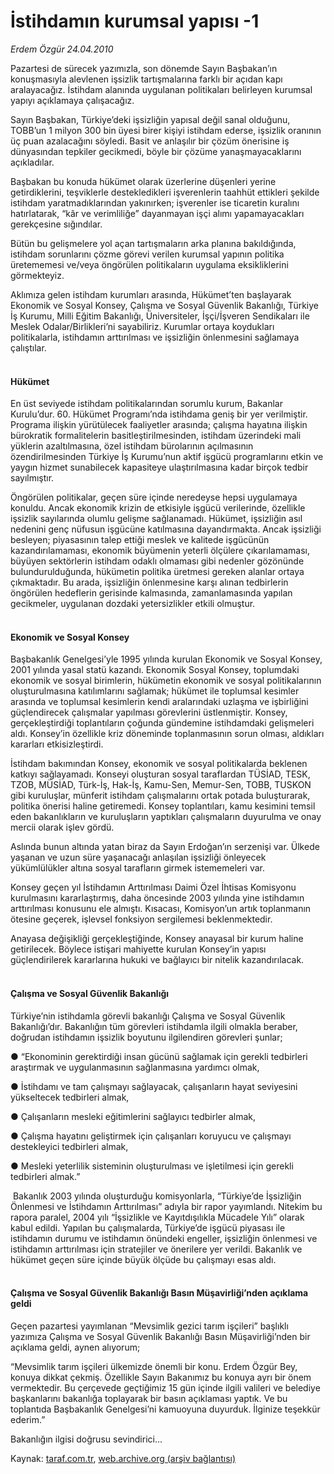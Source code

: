 # İstihdamın kurumsal yapısı -1

*Erdem Özgür  24.04.2010*

<div class="yazi"><p>Pazartesi de sürecek yazımızla, son dönemde Sayın Başbakan’ın konuşmasıyla alevlenen işsizlik tartışmalarına farklı bir açıdan kapı aralayacağız. İstihdam alanında uygulanan politikaları belirleyen kurumsal yapıyı açıklamaya çalışacağız. </p>
<p>Sayın Başbakan, Türkiye’deki işsizliğin yapısal değil sanal olduğunu, TOBB’un 1 milyon 300 bin üyesi birer kişiyi istihdam ederse, işsizlik oranının üç puan azalacağını söyledi. Basit ve anlaşılır bir çözüm önerisine iş dünyasından tepkiler gecikmedi, böyle bir çözüme yanaşmayacaklarını açıkladılar. </p>
<p>Başbakan bu konuda hükümet olarak üzerlerine düşenleri yerine getirdiklerini, teşviklerle destekledikleri işverenlerin taahhüt ettikleri şekilde istihdam yaratmadıklarından yakınırken; işverenler ise ticaretin kuralını hatırlatarak, “kâr ve verimliliğe” dayanmayan işçi alımı yapamayacakları gerekçesine sığındılar. </p>
<p>Bütün bu gelişmelere yol açan tartışmaların arka planına bakıldığında, istihdam sorunlarını çözme görevi verilen kurumsal yapının politika üretememesi ve/veya öngörülen politikaların uygulama eksikliklerini görmekteyiz. </p>
<p>Aklımıza gelen istihdam kurumları arasında, Hükümet’ten başlayarak Ekonomik ve Sosyal Konsey, Çalışma ve Sosyal Güvenlik Bakanlığı, Türkiye İş Kurumu, Milli Eğitim Bakanlığı, Üniversiteler, İşçi/İşveren Sendikaları ile Meslek Odalar/Birlikleri’ni sayabiliriz. Kurumlar ortaya koydukları politikalarla, istihdamın arttırılması ve işsizliğin önlenmesini sağlamaya çalıştılar. </p>
<h4><br/>Hükümet</h4>
<p>En üst seviyede istihdam politikalarından sorumlu kurum, Bakanlar Kurulu’dur. 60. Hükümet Programı’nda istihdama geniş bir yer verilmiştir. Programa ilişkin yürütülecek faaliyetler arasında; çalışma hayatına ilişkin bürokratik formalitelerin basitleştirilmesinden, istihdam üzerindeki mali yüklerin azaltılmasına, özel istihdam bürolarının açılmasının özendirilmesinden Türkiye İş Kurumu’nun aktif işgücü programlarını etkin ve yaygın hizmet sunabilecek kapasiteye ulaştırılmasına kadar birçok tedbir sayılmıştır. </p>
<p>Öngörülen politikalar, geçen süre içinde neredeyse hepsi uygulamaya konuldu. Ancak ekonomik krizin de etkisiyle işgücü verilerinde, özellikle işsizlik sayılarında olumlu gelişme sağlanamadı. Hükümet, işsizliğin asıl nedenini genç nüfusun işgücüne katılmasına dayandırmakta. Ancak işsizliği besleyen; piyasasının talep ettiği meslek ve kalitede işgücünün kazandırılamaması, ekonomik büyümenin yeterli ölçülere çıkarılamaması, büyüyen sektörlerin istihdam odaklı olmaması gibi nedenler gözönünde bulundurulduğunda, hükümetin politika üretmesi gereken alanlar ortaya çıkmaktadır. Bu arada, işsizliğin önlenmesine karşı alınan tedbirlerin öngörülen hedeflerin gerisinde kalmasında, zamanlamasında yapılan gecikmeler, uygulanan dozdaki yetersizlikler etkili olmuştur. </p>
<h4><br/>Ekonomik ve Sosyal Konsey</h4>
<p>Başbakanlık Genelgesi’yle 1995 yılında kurulan Ekonomik ve Sosyal Konsey, 2001 yılında yasal statü kazandı. Ekonomik Sosyal Konsey, toplumdaki ekonomik ve sosyal birimlerin, hükümetin ekonomik ve sosyal politikalarının oluşturulmasına katılımlarını sağlamak; hükümet ile toplumsal kesimler arasında ve toplumsal kesimlerin kendi aralarındaki uzlaşma ve işbirliğini güçlendirecek çalışmalar yapılması görevlerini üstlenmiştir. Konsey, gerçekleştirdiği toplantıların çoğunda gündemine istihdamdaki gelişmeleri aldı. Konsey’in özellikle kriz döneminde toplanmasının sorun olması, aldıkları kararları etkisizleştirdi. </p>
<p>İstihdam bakımından Konsey, ekonomik ve sosyal politikalarda beklenen katkıyı sağlayamadı. Konseyi oluşturan sosyal taraflardan TÜSİAD, TESK, TZOB, MÜSİAD, Türk-İş, Hak-İş, Kamu-Sen, Memur-Sen, TOBB, TUSKON gibi kuruluşlar, münferit istihdam çalışmalarını ortak potada buluşturarak, politika önerisi haline getiremedi. Konsey toplantıları, kamu kesimini temsil eden bakanlıkların ve kuruluşların yaptıkları çalışmaların duyurulma ve onay mercii olarak işlev gördü. </p>
<p>Aslında bunun altında yatan biraz da Sayın Erdoğan’ın serzenişi var. Ülkede yaşanan ve uzun süre yaşanacağı anlaşılan işsizliği önleyecek yükümlülükler altına sosyal tarafların girmek istememeleri var. </p>
<p>Konsey geçen yıl İstihdamın Arttırılması Daimi Özel İhtisas Komisyonu kurulmasını kararlaştırmış, daha öncesinde 2003 yılında yine istihdamın arttırılması konusunu ele almıştı. Kısacası, Komisyon’un artık toplanmanın ötesine geçerek, işlevsel fonksiyon sergilemesi beklenmektedir. </p>
<p>Anayasa değişikliği gerçekleştiğinde, Konsey anayasal bir kurum haline getirilecek. Böylece istişari mahiyette kurulan Konsey’in yapısı güçlendirilerek kararlarına hukuki ve bağlayıcı bir nitelik kazandırılacak. </p>
<h4><br/>Çalışma ve Sosyal Güvenlik Bakanlığı</h4>
<p>Türkiye’nin istihdamla görevli bakanlığı Çalışma ve Sosyal Güvenlik Bakanlığı’dır. Bakanlığın tüm görevleri istihdamla ilgili olmakla beraber, doğrudan istihdamın işsizlik boyutunu ilgilendiren görevleri şunlar;</p>
<p>● “Ekonominin gerektirdiği insan gücünü sağlamak için gerekli tedbirleri araştırmak ve uygulanmasının sağlanmasına yardımcı olmak,</p>
<p>● İstihdamı ve tam çalışmayı sağlayacak, çalışanların hayat seviyesini yükseltecek tedbirleri almak,</p>
<p>● Çalışanların mesleki eğitimlerini sağlayıcı tedbirler almak,</p>
<p>● Çalışma hayatını geliştirmek için çalışanları koruyucu ve çalışmayı destekleyici tedbirleri almak,</p>
<p>● Mesleki yeterlilik sisteminin oluşturulması ve işletilmesi için gerekli tedbirleri almak.”</p>
<p> Bakanlık 2003 yılında oluşturduğu komisyonlarla, “Türkiye’de İşsizliğin Önlenmesi ve İstihdamın Arttırılması” adıyla bir rapor yayımlandı. Nitekim bu rapora paralel, 2004 yılı “İşsizlikle ve Kayıtdışılıkla Mücadele Yılı” olarak kabul edildi. Yapılan bu çalışmalarda, Türkiye’de işgücü piyasası ile istihdamın durumu ve istihdamın önündeki engeller, işsizliğin önlenmesi ve istihdamın arttırılması için stratejiler ve önerilere yer verildi. Bakanlık ve hükümet geçen süre içinde büyük ölçüde bu çalışmayı esas aldı.</p>
<h4><br/>Çalışma ve Sosyal Güvenlik Bakanlığı Basın Müşavirliği’nden açıklama geldi</h4>
<p>Geçen pazartesi yayımlanan “Mevsimlik gezici tarım işçileri” başlıklı yazımıza Çalışma ve Sosyal Güvenlik Bakanlığı Basın Müşavirliği’nden bir açıklama geldi, aynen alıyorum;</p>
<p>“Mevsimlik tarım işçileri ülkemizde önemli bir konu. Erdem Özgür Bey, konuya dikkat çekmiş. Özellikle Sayın Bakanımız bu konuya ayrı bir önem vermektedir. Bu çerçevede geçtiğimiz 15 gün içinde ilgili valileri ve belediye başkanlarını bakanlığa toplayarak bir basın açıklaması yaptık. Ve bu toplantıda Başbakanlık Genelgesi’ni kamuoyuna duyurduk. İlginize teşekkür ederim.” </p>
<p>Bakanlığın ilgisi doğrusu sevindirici...</p></div>

Kaynak: [taraf.com.tr](http://www.taraf.com.tr:80/erdem-ozgur/makale-istihdamin-kurumsal-yapisi-1.htm), [web.archive.org (arşiv bağlantısı)](http://web.archive.org/web/20100512032726/http://www.taraf.com.tr:80/erdem-ozgur/makale-istihdamin-kurumsal-yapisi-1.htm)
